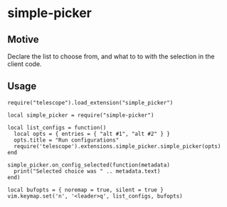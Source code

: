 # simple-picker
## Motive
Declare the list to choose from, and what to to with the selection in the client code.

## Usage
```
require("telescope").load_extension("simple_picker")

local simple_picker = require("simple-picker")

local list_configs = function()
  local opts = { entries = { "alt #1", "alt #2" } }
  opts.title = "Run configurations"
  require('telescope').extensions.simple_picker.simple_picker(opts)
end

simple_picker.on_config_selected(function(metadata)
  print("Selected choice was " .. metadata.text)
end)

local bufopts = { noremap = true, silent = true }
vim.keymap.set('n', '<leader>q', list_configs, bufopts)
```

